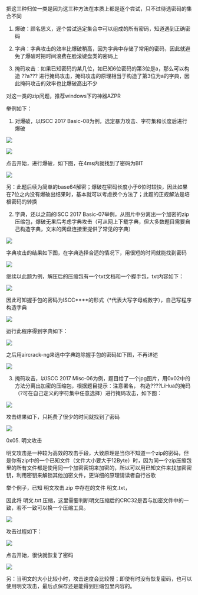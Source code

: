 把这三种归位一类是因为这三种方法在本质上都是逐个尝试，只不过待选密码的集合不同

1. 爆破：顾名思义，逐个尝试选定集合中可以组成的所有密码，知道遇到正确密码

2. 字典：字典攻击的效率比爆破稍高，因为字典中存储了常用的密码，因此就避免了爆破时把时间浪费在脸滚键盘类的密码上

3. 掩码攻击：如果已知密码的某几位，如已知6位密码的第3位是a，那么可以构造 ??a??? 进行掩码攻击，掩码攻击的原理相当于构造了第3位为a的字典，因此掩码攻击的效率也比爆破高出不少

对这一类的zip问题，推荐windows下的神器AZPR

举例如下：

1. 对爆破，以ISCC 2017 Basic-08为例，选定暴力攻击、字符集和长度后进行爆破

![](images/59C2FD0DF68B4330AC6E223F21F7869A6d153cf7f482.png)

![](images/BDB1E97A2D2C4195B44EF96096CCF6AA6aed23f56689.png)

点击开始，进行爆破，如下图，在4ms内就找到了密码为BIT

![](images/7351E15654D7424D97326449C51126A70d3c10c93f86.png)

另：此题后续为简单的base64解密；爆破在密码长度小于6位时较快，因此如果在7位之内没有爆破出结果时，基本就可以考虑换个方法了；此题的正规解法是培根密码的转换

2. 字典，还以之前的ISCC 2017 Basic-07举例，从图片中分离出一个加密的zip压缩包，爆破无果后考虑字典攻击（可从网上下载字典，但大多数题目需要自己构造字典，文末的网盘连接里提供了常见的字典）

![](images/FFA5991BE3CA41B297A02EA8358BEA42dd421fa9de3d.png)

字典攻击的结果如下图，在字典选择合适的情况下，用很短的时间就能找到密码

![](images/72F30047D1CB446DA38864883301FF0D54d28ef55eb7.png)

继续以此题为例，解压后的压缩包有一个txt文档和一个握手包，txt内容如下：

![](images/6C88530A19A545B0BD3F5F9ECB534A328084678fa14b.png)

因此可知握手包的密码为ISCC****的形式（*代表大写字母或数字），自己写程序构造字典

![](images/C22A8D854B9C4E0C8536AB0EE044F0768e0dcd7ce050.png)

运行此程序得到字典如下：

![](images/C6CC534131D24F2192F3315E5E2440C66d198b09988a.png)

之后用aircrack-ng来选中字典跑除握手包的密码如下图，不再详述

![](images/9CA7DA33AB404F3B9CF9089FBDDA90801fdb302b208b.png)

3. 掩码攻击，以ISCC 2017 Misc-06为例，题目给了一个jpg图片，用0x02中的方法分离出加密的压缩包，根据题目提示：注意署名， 构造????LiHua的掩码（?可在自己定义的字符集中任意选择）进行掩码攻击，如下图：

![](images/B52E267C570B4605B3961D91C64684246446653ce592.png)

攻击结果如下，只耗费了很少的时间就找到了密码

![](images/F17FAC1909A44F328BCC37A639ABA7F46459fec5844a.png)

0x05. 明文攻击

明文攻击是一种较为高效的攻击手段，大致原理是当你不知道一个zip的密码，但是你有zip中的一个已知文件（文件大小要大于12Byte）时，因为同一个zip压缩包里的所有文件都是使用同一个加密密钥来加密的，所以可以用已知文件来找加密密钥，利用密钥来解锁其他加密文件，更详细的原理请读者自行谷歌

举个例子，已知 明文攻击.zip 中存在的文件 明文.txt，

因此将 明文.txt 压缩，这里需要判断明文压缩后的CRC32是否与加密文件中的一致，若不一致可以换一个压缩工具。

![](images/F5A548CBBF7A454D96D50951A626D3EA0043c12b6292.png)

攻击过程如下：

![](images/01B1A4E199994352995F4DE18E9438EF7d0eb7174d74.png)

点击开始，很快就恢复了密码

![](images/E18853D9E3784582A341FF73C54B5E74316ad60e7877.png)

另：当明文的大小比较小时，攻击速度会比较慢；即使有时没有恢复密码，也可以使用明文攻击，最后点保存还是能得到压缩包里内容的。